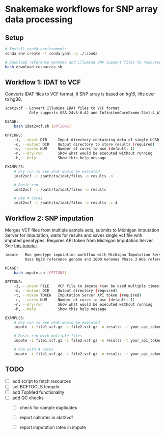 # Snakemake workflows for SNP array data processing

## Setup


```bash
# Install conda environment:
conda env create -f conda.yaml -p ./.conda

# Download reference genomes and illumina SNP support files to resources/ directory
bash download_resources.sh
```

## Workflow 1: IDAT to VCF

Converts IDAT files to VCF format, if SNP array is based on hg19, lifts over to hg38.

```bash
idat2vcf - Convert Illumina IDAT files to VCF format
           Only supports GSA-24v3-0-A2 and InfinitumCoreExome-24v1-4_A1 arrays.

USAGE:
    bash idat2vcf.sh [OPTIONS]

OPTIONS:
    -i, --input DIR     Input directory containing data of single UCSD IGM SNP Array (required)
    -o, --output DIR    Output directory to store results (required)
    -c, --cores NUM     Number of cores to use (default: 1)
    -n, --dry-run       Show what would be executed without running
    -h, --help          Show this help message

EXAMPLES:
    # Dry run to see what would be executed
    idat2vcf -i /path/to/idat/files -o results -n

    # Basic run
    idat2vcf -i /path/to/idat/files -o results

    # Use 4 cores
    idat2vcf -i /path/to/idat/files -o results -c 4
```

## Workflow 2: SNP imputation 

Merges VCF files from multiple sample sets, submits to Michigan Imputation Server for imputation, waits for results and saves single vcf file with imputed genotypes. Requires API token from Michigan Imputation Server. See [this tutorial](https://genepi.github.io/michigan-imputationserver/tutorials/api/).

```bash
impute - Run genotype imputation workflow with Michigan Imputation Server. 
         Uses hg38 reference genome and 1000 Genomes Phase 3 WGS reference panel.

USAGE:
    bash impute.sh [OPTIONS]

OPTIONS:
    -i, --input FILE    VCF file to impute (can be used multiple times, required)
    -o, --output DIR    Output directory (required)
    -t, --token TOKEN   Imputation Server API token (required)
    -c, --cores NUM     Number of cores to use (default: 1)
    -n, --dry-run       Show what would be executed without running
    -h, --help          Show this help message

EXAMPLES:
    # Dry run to see what would be executed
    impute -i file1.vcf.gz -i file2.vcf.gz -o results -t your_api_token -n

    # Basic run with multiple files
    impute -i file1.vcf.gz -i file2.vcf.gz -o results -t your_api_token

    # Run with 4 cores
    impute -i file1.vcf.gz -i file2.vcf.gz -o results -t your_api_token -c 4
```

## TODO

- [ ] add script to fetch resources
- [ ] set BCFTOOLS tempdir
- [ ] add TopMed functionality
- [ ] add QC checks
   - [ ] check for sample duplicates
   - [ ] report callrates in idat2vcf
   - [ ] report imputation rates in impute

